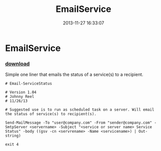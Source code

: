 ﻿---
pid:            4652
parent:         0
children:       
poster:         Johnny Reel
title:          EmailService
date:           2013-11-27 16:33:07
description:    Simple one liner that emails the status of a service(s) to a recipient.
format:         posh
---

# EmailService

### [download](4652.ps1)  

Simple one liner that emails the status of a service(s) to a recipient.

```posh
# Email-ServiceStatus

# Version 1.04
# Johnny Reel
# 11/26/13

# Suggested use is to run as scheduled task on a server. Will email the status of service(s) to recipient(s).

Send-MailMessage -To "user@company.com" -From "sender@company.com" -SmtpServer <servername> -Subject "<service or server name> Service Status" -body ((gsv -cn <servrename> -Name <servicename>) | Out-string)

exit 4
```
